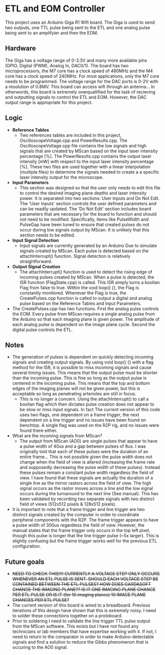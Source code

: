 # ETL and EOM Controller
This project uses an Arduino Giga R1 Wifi board.
The Giga is used to send two outputs, one TTL pulse being sent to the ETL and one analog pulse being sent to an amplifyier and then the EOM.

## Hardware
The Giga has a voltage range of 0-3.3V and many more available pins (GPIO, Digital (PWM), Analog In, DAC0/1). The board has two microprocessors, the M7 core has a clock speed of 480MHz and the M4 core has a clock speed of 240MHz. For most applications, only the M7 core needs to be programmed. The voltage range for the DAC ports is 0-2V with a resolution of 0.8MV. This board can access wifi through an antenna... In otherwords, this board is extremely overquallified for the task of recieving and outputting signals to control the ETL and EOM. However, the DAC output range is appropriate for this project.

## Logic
- **Reference Tables**
  - Two references tables are included in this project, OscilloscopeVoltage.cpp and PowerResults.cpp. The OscilloscopeVoltage.cpp file contains the low signals and high signals that are created by MScan based on the input laser intensity percentage [%]. The PowerResults.cpp contains the output laser intensity [mW] with respect to the input laser intensity percentage [%]. These two files are used together with a linear interpolation (multiple files) to determine the signals needed to create a a specific laser intensity output for the microscope.
- **Input Parameters**
  - This section was designed so that the user only needs to edit this file to control the desired imaging plane depths and laser intensity power. It is separated into two sections: User Inputs and Do Not Edit. The 'User Inputs' section controls the user defined parameters and can be readily updated. The 'Do Not Edit' section includes board parameters that are necessary for the board to function and should not need to be modified. Specifically, items like PulseWidth and PulseGap have been tuned to ensure that created pulses do not occur during low signals output by MScan. It is unlikely that this section needs to be edited.
- **Input Signal Detection**
  - Input signals are currently generated by an Arduino Due to simulate signals created by MScan. Each pulse is detected based on the attachInterrupt() function. Signal detection is relatively straightforward.
- **Output Signal Creation**
  - The attachInterrupt() function is used to detect the rising edge of incoming pulses created by MScan. When a pulse is detected, the ISR function (FlagState.cpp) is called. This ISR simply turns a boolian Flag from false to true. Within the void loop() {}, the Flag is constantly monitored. Whenever the Flag is true, the CreatePulses.cpp function is called to output a digital and analog pulse based on the Reference Tables and Input Parameters.
 - The CreatePulses.cpp has two functions. First the analog pulse controls the EOM. Every pulse from MScan requires a single analog pulse from the Arduino so that each imaging plane is given power. The amplitude of each analog pulse is dependent on the image plane cycle. Second the digital pulse controls the ETL. 
## Notes
- The generation of pulses is dependent on quickly detecting incoming signals and creating output signals. By using void loop() {} with a flag method for the ISR, it is possible to miss incoming signals and cause several timing issues. This means that the output pulse must be shorter than the incoming pulse. This is fine so long as the output pulse is centered in the incoming pulse. This means that the top and bottom edges of the imaging planes will not be given power, but this is acceptable so long as penetrating arterioles are still in focus.
  - This is no longer a concern. Using the attachInterrupt() to call a boolian flag which then dictates pulse creation does not appear to be slow or miss input signals. In fact The current version of this code uses two flags, one dependent on a frame trigger, the next dependent on a line trigger and no issues have been found on benchtop. A single flag was used on the R2P rig, and no issues were found there either.
- What are the incoming signals from MScan?
  - The output from MScan (AO0) are single pulses that appear to have a pulse width of 40us and a gap between pulses of 8us. I was originally told that each of these pulses were the duration of an entire frame... This is not possible given the pulse width does not change when the field of view is altered (increasing the frame rate and supposedly decreasing the pulse width of these pulses). Instead these pulses remain a constant pulse width regardless the field of view. I have found that these signals are actually the duration of a single line as the mirror rastors across the field of view. The high signal occurs as the rastor moves across a line and the low signal occurs during the turnaround to the next line (See manual). This has been validated by recording two separate signals with two distinct field of views (512x512 pixels & 128x512 pixels).
 - It is important to note that a frame trigger and line trigger are two distinct signals created by the computer in order to coordinate peripheral components with the R2P. The frame trigger appears to have a pulse width of 300us regardless the field of view. However, the manual states that the frame trigger only occurs in the top left pixel, though this pulse is longer that the line trigger pulse (~5x larger). This is slightly confusing but the frame trigger works well for the previous ETL configuration.

## Future goals
- ~~NEED TO CHECK THIS!!!!
CURRENTLY A VOLTAGE STEP ONLY OCCURS WHENEVER AN ETL PULSE IS SENT. SHOULD EACH VOLTAGE STEP BE CONTAINED BETWEEN THE ETL PULSES? HOW DOES GARDASOFT CHANGE THE IMAGING PLANE?? IS IT ONE IMAGING PLANE CHANGE PER ETL PULSE OR IS IT (for 10 imaging planes) 10 IMAGE PLANE CHANGES PER ETL PULSE?~~
- The current version of this board is wired to a breadboard. Previous iterations of this design have shown that this is extremely noisy. I need to solder these connections together on a protoboard.
- Prior to soldering I need to validate the line trigger TTL pulse output from the MScan software. This exists but I have not found any technicians or lab members that have expertise working with it. If not, I need to return to the comparator in order to make Arduino-detectable signals and find a solution to reduce the Gibbs phenomenon that is occuring to the AO0 signal.